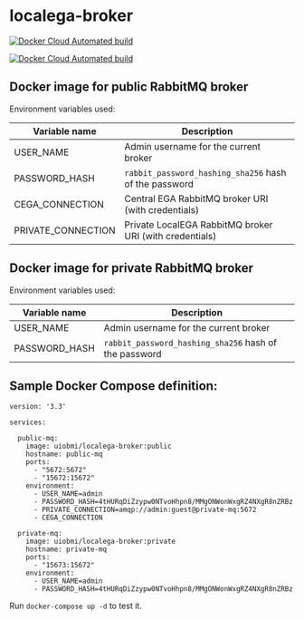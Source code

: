 # localega-broker

[![Docker Cloud Automated build](https://img.shields.io/docker/cloud/automated/uiobmi/localega-broker-public.svg)](https://hub.docker.com/r/uiobmi/localega-broker-public)

[![Docker Cloud Automated build](https://img.shields.io/docker/cloud/automated/uiobmi/localega-broker-private.svg)](https://hub.docker.com/r/uiobmi/localega-broker-private)

## Docker image for public RabbitMQ broker

Environment variables used:

| Variable name         | Description                                                |
|-----------------------|------------------------------------------------------------|
| USER_NAME             | Admin username for the current broker                      |
| PASSWORD_HASH         | `rabbit_password_hashing_sha256` hash of the password      |
| CEGA_CONNECTION       | Central EGA RabbitMQ broker URI (with credentials)         |
| PRIVATE_CONNECTION    | Private LocalEGA RabbitMQ broker URI (with credentials)    |

## Docker image for private RabbitMQ broker

Environment variables used:

| Variable name         | Description                                                |
|-----------------------|------------------------------------------------------------|
| USER_NAME             | Admin username for the current broker                      |
| PASSWORD_HASH         | `rabbit_password_hashing_sha256` hash of the password      |

## Sample Docker Compose definition:

```
version: '3.3'

services:

  public-mq:
    image: uiobmi/localega-broker:public
    hostname: public-mq
    ports:
      - "5672:5672"
      - "15672:15672"
    environment:
      - USER_NAME=admin
      - PASSWORD_HASH=4tHURqDiZzypw0NTvoHhpn8/MMgONWonWxgRZ4NXgR8nZRBz
      - PRIVATE_CONNECTION=amqp://admin:guest@private-mq:5672
      - CEGA_CONNECTION

  private-mq:
    image: uiobmi/localega-broker:private
    hostname: private-mq
    ports:
      - "15673:15672"
    environment:
      - USER_NAME=admin
      - PASSWORD_HASH=4tHURqDiZzypw0NTvoHhpn8/MMgONWonWxgRZ4NXgR8nZRBz
```

Run `docker-compose up -d` to test it.

